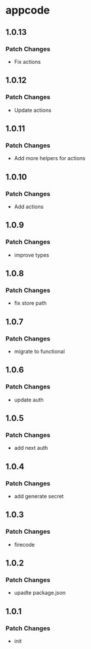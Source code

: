 # appcode

## 1.0.13

### Patch Changes

- Fix actions

## 1.0.12

### Patch Changes

- Update actions

## 1.0.11

### Patch Changes

- Add more helpers for actions

## 1.0.10

### Patch Changes

- Add actions

## 1.0.9

### Patch Changes

- improve types

## 1.0.8

### Patch Changes

- fix store path

## 1.0.7

### Patch Changes

- migrate to functional

## 1.0.6

### Patch Changes

- update auth

## 1.0.5

### Patch Changes

- add next auth

## 1.0.4

### Patch Changes

- add generate secret

## 1.0.3

### Patch Changes

- firecode

## 1.0.2

### Patch Changes

- upadte package.json

## 1.0.1

### Patch Changes

- init
